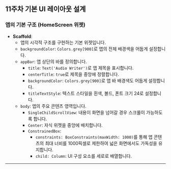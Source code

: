 ## 11주차 기본 UI 레이아웃 설계

### 앱의 기본 구조 (HomeScreen 위젯)

* **Scaffold**:
    * 앱의 시각적 구조를 구현하는 기본 위젯입니다.
    * `backgroundColor`: `Colors.grey[900]`로 앱의 전체 배경색을 어둡게 설정합니다.
    * `appBar`: 앱 상단의 바를 정의합니다.
        * `title`: `Text('Audio Writer')`로 앱 제목을 표시합니다.
        * `centerTitle`: `true`로 제목을 중앙에 정렬합니다.
        * `backgroundColor`: `Colors.grey[900]`로 앱 바 배경색도 어둡게 설정합니다.
        * `titleTextStyle`: 텍스트 스타일을 흰색, 볼드, 폰트 크기 24로 설정합니다.
    * `body`: 앱의 주요 콘텐츠 영역입니다.
        * `SingleChildScrollView`: 내용이 화면을 넘어갈 경우 스크롤이 가능하도록 합니다.
        * `Center`: 자식 위젯을 중앙에 배치합니다.
        * `ConstrainedBox`:
            * `constraints: BoxConstraints(maxWidth: 1000)`를 통해 앱 콘텐츠의 최대 너비를 1000픽셀로 제한하여 넓은 화면에서도 가독성을 유지합니다.
            * `child: Column`: UI 구성 요소를 세로로 배열합니다.

---
